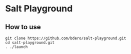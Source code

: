 # Salt Playground


## How to use

```
git clone https://github.com/bdero/salt-playground.git
cd salt-playground.git
. ./launch
```
